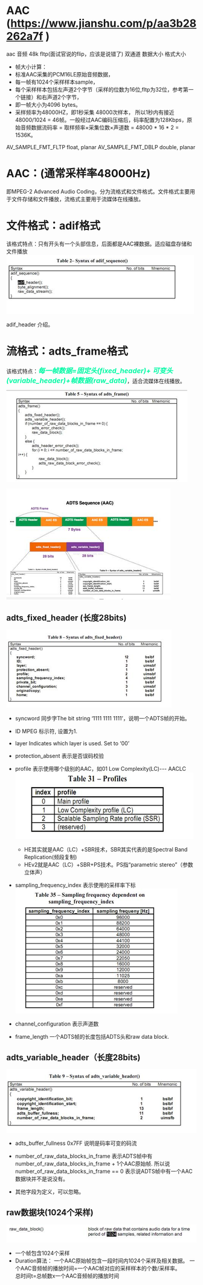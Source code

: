 <style>
strong {
    color:#00F9A5;
    size: 100px;
    margin: 0em;
    font-size: large;
    font-style: italic;
}
</style>

# AAC (https://www.jianshu.com/p/aa3b28262a7f )
aac 音频 48k fltp(面试官说的flip，应该是说错了) 双通道 数据大小 格式大小
   -  帧大小计算：
   - 标准AAC采集的PCM16LE原始音频数据，
   - 每一帧有1024个采样样本sample，
   - 每个采样样本包括左声道2个字节（采样的位数为16位,fltp为32位，参考第一个链接）和右声道2个字节，
   - 即一帧大小为4096 bytes。
   - 采样频率为48000HZ，即1秒采集 48000次样本， 所以1秒内有接近48000/1024 = 46帧。一般经过AAC编码压缩后，码率配置为128Kbps，原始音频数据流码率 = 取样频率×采集位数×声道数 = 48000 * 16 * 2 = 1536K。


AV_SAMPLE_FMT_FLTP  float, planar
AV_SAMPLE_FMT_DBLP 	double, planar


# AAC：(通常采样率48000Hz)
   即MPEG-2 Advanced Audio Coding，分为流格式和文件格式。文件格式主要用于文件存储和文件播放，流格式主要用于流媒体在线播放。

# 文件格式：adif格式
该格式特点：只有开头有一个头部信息，后面都是AAC裸数据。适应磁盘存储和文件播放
![图片](../assest/aac_adif.png)

adif_header 介绍。



# 流格式：adts_frame格式
该格式特点：**每一帧数据=固定头(fixed_header)+ 可变头(variable_header)+帧数据(raw_data)**，适合流媒体在线播放。

![图片](../assest/adts_frame.png)

![图片](../assest/adts_sequence_aac.png)


## adts_fixed_header  (长度28bits)
   ![图片](../assest/adts_fixed_header.png)

- syncword 同步字The bit string ‘1111 1111 1111’，说明一个ADTS帧的开始。

- ID MPEG 标示符, 设置为1.

- layer Indicates which layer is used. Set to ‘00’

- protection_absent 表示是否误码校验

- profile 表示使用哪个级别的AAC，如01 Low Complexity(LC)--- AACLC  
  ![图片](../assest/aac_profiles.png)

   - HE其实就是AAC（LC）+SBR技术，SBR其实代表的是Spectral Band Replication(频段复制)
   - HEv2就是AAC（LC）+SBR+PS技术。PS指“parametric stereo”（参数立体声）

- sampling_frequency_index 表示使用的采样率下标  
  ![图片](../assest/aac_sampling_frequence_index.png)

- channel_configuration 表示声道数

- frame_length 一个ADTS帧的长度包括ADTS头和raw data block.

## adts_variable_header（长度28bits)

![图片](../assest/adts_variable_header.png)

- adts_buffer_fullness 0x7FF 说明是码率可变的码流
- number_of_raw_data_blocks_in_frame 表示ADTS帧中有number_of_raw_data_blocks_in_frame + 1个AAC原始帧.
所以说number_of_raw_data_blocks_in_frame == 0 表示说ADTS帧中有一个AAC数据块并不是说没有。

- 其他字段为定义，可以忽略。

## raw数据块(1024个采样)
![图片](../assest/adts_raw_data.png)
- 一个帧包含1024个采样
- Duration算法：
一个AAC原始帧包含一段时间内1024个采样及相关数据。
一个AAC音频帧的播放时间=一个AAC帧对应的采样样本的个数/采样率。  
总时间t=总帧数x一个AAC音频帧的播放时间  
